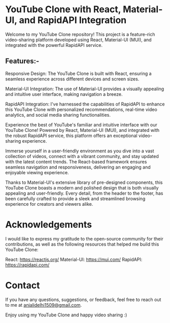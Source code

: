 # YouTube Clone with React, Material-UI, and RapidAPI Integration


Welcome to my YouTube Clone repository! This project is a feature-rich video-sharing platform developed using React, Material-UI (MUI), and integrated with the powerful RapidAPI service.

## Features:-
Responsive Design: The YouTube Clone is built with React, ensuring a seamless experience across different devices and screen sizes.

Material-UI Integration: The use of Material-UI provides a visually appealing and intuitive user interface, making navigation a breeze.

RapidAPI Integration: I've harnessed the capabilities of RapidAPI to enhance this YouTube Clone with personalized recommendations, real-time video analytics, and social media sharing functionalities.

Experience the best of YouTube's familiar and intuitive interface with our YouTube Clone! Powered by React, Material-UI (MUI), and integrated with the robust RapidAPI service, this platform offers an exceptional video-sharing experience.

Immerse yourself in a user-friendly environment as you dive into a vast collection of videos, connect with a vibrant community, and stay updated with the latest content trends. The React-based framework ensures seamless navigation and responsiveness, delivering an engaging and enjoyable viewing experience.

Thanks to Material-UI's extensive library of pre-designed components, this YouTube Clone boasts a modern and polished design that is both visually appealing and user-friendly. Every detail, from the header to the footer, has been carefully crafted to provide a sleek and streamlined browsing experience for creators and viewers alike.

# Acknowledgements
I would like to express my gratitude to the open-source community for their contributions, as well as the following resources that helped me build this YouTube Clone:

React: https://reactjs.org/
Material-UI: https://mui.com/
RapidAPI: https://rapidapi.com/

# Contact
If you have any questions, suggestions, or feedback, feel free to reach out to me at anjalidelhi1509@gmail.com.

Enjoy using my YouTube Clone and happy video sharing :)


